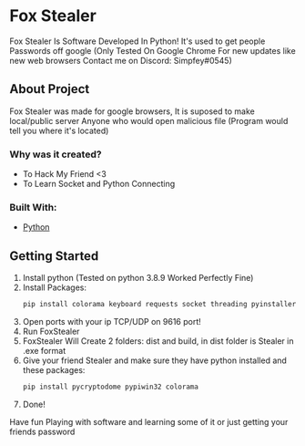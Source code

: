 # Fox Stealer

Fox Stealer Is Software Developed In Python! It's used to get people Passwords off google (Only Tested On Google Chrome For new updates like new web browsers Contact me on Discord: Simpfey#0545)

## About Project
Fox Stealer was made for google browsers, It is suposed to make local/public server
Anyone who would open malicious file (Program would tell you where it's located)

### Why was it created?
* To Hack My Friend <3
* To Learn Socket and Python Connecting

### Built With:

* [Python](python.org)

## Getting Started

1. Install python (Tested on python 3.8.9 Worked Perfectly Fine)
2. Install Packages:
    ```sh
    pip install colorama keyboard requests socket threading pyinstaller
    ```
3. Open ports with your ip TCP/UDP on 9616 port!
4. Run FoxStealer
5. FoxStealer Will Create 2 folders: dist and build, in dist folder is Stealer in .exe format
6. Give your friend Stealer and make sure they have python installed and these packages:
    ```sh
    pip install pycryptodome pypiwin32 colorama
    ```
7. Done!

Have fun Playing with software and learning some of it or just getting your friends password
